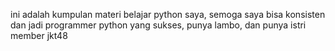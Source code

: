 ini adalah kumpulan materi belajar python saya, semoga saya  bisa konsisten dan jadi programmer python yang sukses, punya lambo, dan punya istri member jkt48
